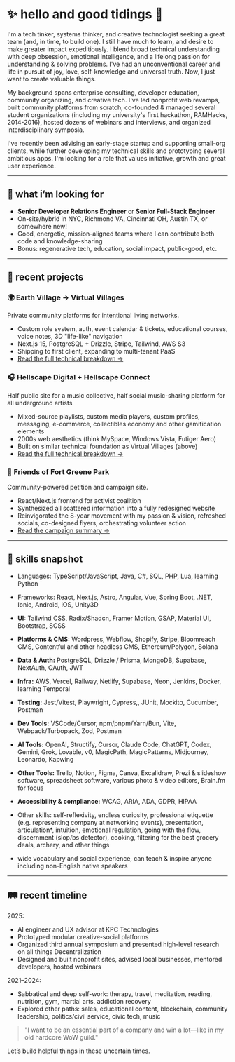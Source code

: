 # ✨ hello and good tidings 🌊

I'm a tech tinker, systems thinker, and creative technologist seeking a great team (and, in time, to build one). I still have much to learn, and desire to make greater impact expeditiously. I blend broad technical understanding with deep obsession, emotional intelligence, and a lifelong passion for understanding & solving problems. I've had an unconventional career and life in pursuit of joy, love, self-knowledge and universal truth. Now, I just want to create valuable things.

My background spans enterprise consulting, developer education, community organizing, and creative tech. I've led nonprofit web revamps, built community platforms from scratch, co-founded & managed several student organizations (including my university's first hackathon, RAMHacks, 2014-2016), hosted dozens of webinars and interviews, and organized interdisciplinary symposia.

I've recently been advising an early-stage startup and supporting small-org clients, while further developing my technical skills and prototyping several ambitious apps. I'm looking for a role that values initiative, growth and great user experience.

---

## 🔭 what i’m looking for

- **Senior Developer Relations Engineer** or **Senior Full-Stack Engineer**
- On-site/hybrid in NYC, Richmond VA, Cincinnati OH, Austin TX, or somewhere new!
- Good, energetic, mission-aligned teams where I can contribute both code and knowledge-sharing
- Bonus: regenerative tech, education, social impact, public-good, etc.

---

## 🚀 recent projects

### 🌍 Earth Village -> Virtual Villages
Private community platforms for intentional living networks.
- Custom role system, auth, event calendar & tickets, educational courses, voice notes, 3D "life-like" navigation
- Next.js 15, PostgreSQL + Drizzle, Stripe, Tailwind, AWS S3
- Shipping to first client, expanding to multi-tenant PaaS
- [Read the full technical breakdown →](README-EarthVillageCIC.md)

### 🎧 Hellscape Digital + Hellscape Connect
Half public site for a music collective, half social music-sharing platform for all underground artists
- Mixed-source playlists, custom media players, custom profiles, messaging, e-commerce, collectibles economy and other gamification elements
- 2000s web aesthetics (think MySpace, Windows Vista, Futiger Aero)
- Built on similar technical foundation as Virtual Villages (above)
- [Read the full technical breakdown →](README-Hellscape.md)

### 🌳 Friends of Fort Greene Park
Community-powered petition and campaign site.
- React/Next.js frontend for activist coalition
- Synthesized all scattered information into a fully redesigned website
- Reinvigorated the 8-year movement with my passion & vision, refreshed socials, co-designed flyers, orchestrating volunteer action
- [Read the campaign summary →](README-ffgp.md)

---

## 🧬 skills snapshot
- Languages: TypeScript/JavaScript, Java, C#, SQL, PHP, Lua, learning Python
- Frameworks: React, Next.js, Astro, Angular, Vue, Spring Boot, .NET, Ionic, Android, iOS, Unity3D
- **UI:** Tailwind CSS, Radix/Shadcn, Framer Motion, GSAP, Material UI, Bootstrap, SCSS
- **Platforms & CMS:** Wordpress, Webflow, Shopify, Stripe, Bloomreach CMS, Contentful and other headless CMS, Ethereum/Polygon, Solana
- **Data & Auth:** PostgreSQL, Drizzle / Prisma, MongoDB, Supabase, NextAuth, OAuth, JWT
- **Infra:** AWS, Vercel, Railway, Netlify, Supabase, Neon, Jenkins, Docker, learning Temporal
- **Testing:** Jest/Vitest, Playwright, Cypress,, JUnit, Mockito, Cucumber, Postman
- **Dev Tools:** VSCode/Cursor, npm/pnpm/Yarn/Bun, Vite, Webpack/Turbopack, Zod, Postman
- **AI Tools:** OpenAI, Structify, Cursor, Claude Code, ChatGPT, Codex, Gemini, Grok, Lovable, v0, MagicPath, MagicPatterns, Midjourney, Leonardo, Kapwing
- **Other Tools:** Trello, Notion, Figma, Canva, Excalidraw, Prezi & slideshow software, spreadsheet software, various photo & video editors, Brain.fm for focus
- **Accessibility & compliance:** WCAG, ARIA, ADA, GDPR, HIPAA

- Other skills: self-reflexivity, endless curiosity, professional etiquette (e.g. representing company at networking events), presentation, articulation*, intuition, emotional regulation, going with the flow, discernment (slop/bs detector), cooking, filtering for the best grocery deals, archery, and other things

* wide vocabulary and social experience, can teach & inspire anyone including non-English native speakers

---

## 🛤 recent timeline

2025:
- AI engineer and UX advisor at KPC Technologies
- Prototyped modular creative-social platforms
- Organized third annual symposium and presented high-level research on all things Decentralization
- Designed and built nonprofit sites, advised local businesses, mentored developers, hosted webinars

2021–2024:
- Sabbatical and deep self-work: therapy, travel, meditation, reading, nutrition, gym, martial arts, addiction recovery
- Explored other paths: sales, educational content, blockchain, community leadership, politics/civil service, civic tech, music

> "I want to be an essential part of a company and win a lot—like in my old hardcore WoW guild."

Let’s build helpful things in these uncertain times.
